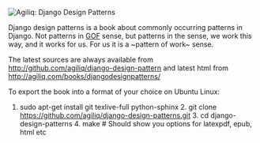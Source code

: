 ![Agiliq: Django Design Patterns](https://github.com/agiliq/django-design-patterns/raw/master/logo.png)

Django design patterns is a book about commonly occurring patterns in Django. Not
patterns in [GOF](http://c2.com/cgi/wiki?GangOfFour) sense, but patterns in the sense, we work this way, and it works
for us. For us it is a ~pattern of work~ sense.

The latest sources are always available from
http://github.com/agiliq/django-design-pattern
and latest html from http://agiliq.com/books/djangodesignpatterns/

To export the book into a format of your choice on Ubuntu Linux:
  1. sudo apt-get install git texlive-full python-sphinx
 	2. git clone https://github.com/agiliq/django-design-patterns.git
 	3. cd django-design-patterns
 	4. make   # Should show you options for latexpdf, epub, html etc 
